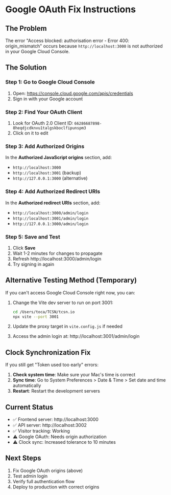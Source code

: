 # Google OAuth Fix Instructions

## The Problem
The error "Access blocked: authorisation error - Error 400: origin_mismatch" occurs because `http://localhost:3000` is not authorized in your Google Cloud Console.

## The Solution

### Step 1: Go to Google Cloud Console
1. Open: https://console.cloud.google.com/apis/credentials
2. Sign in with your Google account

### Step 2: Find Your OAuth Client
1. Look for OAuth 2.0 Client ID: `66286687898-8heqdjcdknvu1talgskboclfipunspm3`
2. Click on it to edit

### Step 3: Add Authorized Origins
In the **Authorized JavaScript origins** section, add:
- `http://localhost:3000`
- `http://localhost:3001` (backup)
- `http://127.0.0.1:3000` (alternative)

### Step 4: Add Authorized Redirect URIs
In the **Authorized redirect URIs** section, add:
- `http://localhost:3000/admin/login`
- `http://localhost:3001/admin/login`
- `http://127.0.0.1:3000/admin/login`

### Step 5: Save and Test
1. Click **Save**
2. Wait 1-2 minutes for changes to propagate
3. Refresh http://localhost:3000/admin/login
4. Try signing in again

## Alternative Testing Method (Temporary)
If you can't access Google Cloud Console right now, you can:

1. Change the Vite dev server to run on port 3001:
   ```bash
   cd /Users/toca/TCSN/tcsn.io
   npx vite --port 3001
   ```

2. Update the proxy target in `vite.config.js` if needed

3. Access the admin login at: http://localhost:3001/admin/login

## Clock Synchronization Fix
If you still get "Token used too early" errors:

1. **Check system time**: Make sure your Mac's time is correct
2. **Sync time**: Go to System Preferences > Date & Time > Set date and time automatically
3. **Restart**: Restart the development servers

## Current Status
- ✅ Frontend server: http://localhost:3000
- ✅ API server: http://localhost:3002  
- ✅ Visitor tracking: Working
- ⚠️ Google OAuth: Needs origin authorization
- ⚠️ Clock sync: Increased tolerance to 10 minutes

## Next Steps
1. Fix Google OAuth origins (above)
2. Test admin login
3. Verify full authentication flow
4. Deploy to production with correct origins
